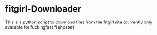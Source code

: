 # fitgirl-Downloader

This is a python script to download files from the fitgirl site (currently only available for fuckingfast filehoster)
